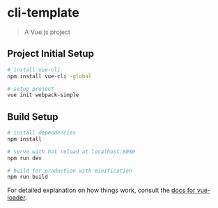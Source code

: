 # cli-template

> A Vue.js project

## Project Initial Setup

``` bash
# install vue-cli
npm install vue-cli -global

# setup project
vue init webpack-simple
```

## Build Setup

``` bash
# install dependencies
npm install

# serve with hot reload at localhost:8080
npm run dev

# build for production with minification
npm run build
```

For detailed explanation on how things work, consult the [docs for vue-loader](http://vuejs.github.io/vue-loader).

